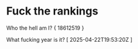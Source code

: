 # Fuck the rankings

Who the hell am I?
{ 18612519 }

What fucking year is it?
[ 2025-04-22T19:53:20Z ]
